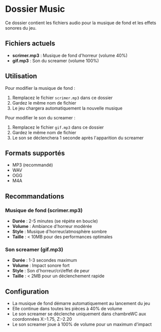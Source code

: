 # Dossier Music

Ce dossier contient les fichiers audio pour la musique de fond et les effets sonores du jeu.

## Fichiers actuels

- **scrimer.mp3** : Musique de fond d'horreur (volume 40%)
- **gif.mp3** : Son du screamer (volume 100%)

## Utilisation

Pour modifier la musique de fond :

1. Remplacez le fichier `scrimer.mp3` dans ce dossier
2. Gardez le même nom de fichier
3. Le jeu chargera automatiquement la nouvelle musique

Pour modifier le son du screamer :

1. Remplacez le fichier `gif.mp3` dans ce dossier
2. Gardez le même nom de fichier
3. Le son se déclenchera 1 seconde après l'apparition du screamer

## Formats supportés

- MP3 (recommandé)
- WAV 
- OGG
- M4A

## Recommandations

### Musique de fond (scrimer.mp3)
- **Durée** : 2-5 minutes (se répète en boucle)
- **Volume** : Ambiance d'horreur modérée
- **Style** : Musique d'horreur/atmosphère sombre
- **Taille** : < 10MB pour des performances optimales

### Son screamer (gif.mp3)
- **Durée** : 1-3 secondes maximum
- **Volume** : Impact sonore fort
- **Style** : Son d'horreur/cri/effet de peur
- **Taille** : < 2MB pour un déclenchement rapide

## Configuration

- La musique de fond démarre automatiquement au lancement du jeu
- Elle continue dans toutes les pièces à 40% de volume
- Le son screamer se déclenche uniquement dans chambreWC aux coordonnées X:-1.75, Z:-2.20
- Le son screamer joue à 100% de volume pour un maximum d'impact